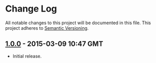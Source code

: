 # Change Log
All notable changes to this project will be documented in this file.
This project adheres to [Semantic Versioning](http://semver.org/).


## [1.0.0] - 2015-03-09 10:47 GMT
- Initial release.



[1.0.0]: https://github.com/Grimthorr/laravel-toast/tree/1.0.0
